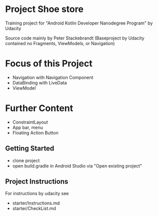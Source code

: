 # Project Shoe store
Training project for "Android Kotlin Developer Nanodegree Program" by Udacity

Source code mainly by Peter Stackebrandt 
(Baseproject by Udacity contained no Fragments, ViewModels, or Navigation)

# Focus of this Project
 * Navigation with Navigation Component
 * DataBinding with LiveData
 * ViewModel

# Further Content
 * ConstraintLayout
 * App bar, menu
 * Floating Action Button

## Getting Started
- clone project
- open build.gradle in Android Studio via "Open existing project"

## Project Instructions
For instructions by udacity see
- starter/Instructions.md
- starter/CheckList.md

